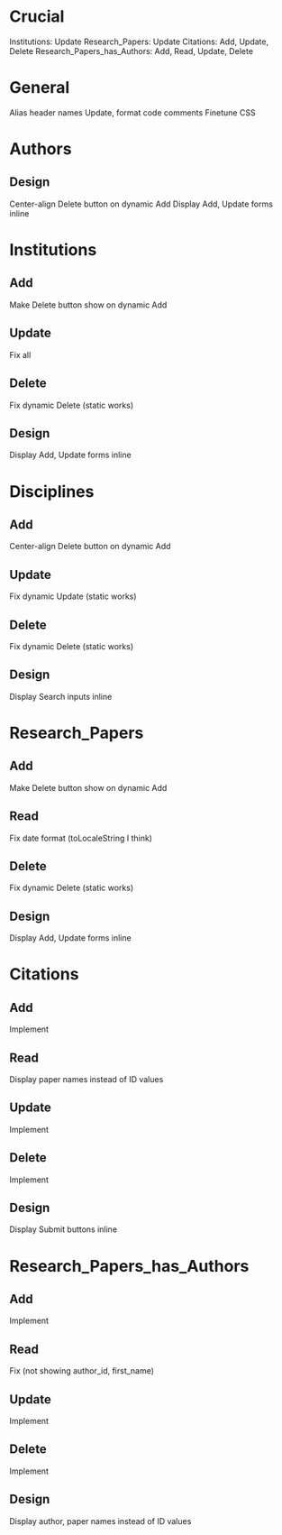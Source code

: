 # Crucial
Institutions: Update
Research_Papers: Update
Citations: Add, Update, Delete
Research_Papers_has_Authors: Add, Read, Update, Delete

# General
Alias header names
Update, format code comments
Finetune CSS

# Authors
## Design
Center-align Delete button on dynamic Add
Display Add, Update forms inline

# Institutions
## Add
Make Delete button show on dynamic Add
## Update
Fix all
## Delete
Fix dynamic Delete (static works)

## Design
Display Add, Update forms inline

# Disciplines
## Add
Center-align Delete button on dynamic Add
## Update
Fix dynamic Update (static works)
## Delete
Fix dynamic Delete (static works)

## Design
Display Search inputs inline

# Research_Papers
## Add
Make Delete button show on dynamic Add
## Read
Fix date format (toLocaleString I think)
## Delete
Fix dynamic Delete (static works)

## Design
Display Add, Update forms inline

# Citations
## Add
Implement
## Read
Display paper names instead of ID values
## Update
Implement
## Delete
Implement

## Design
Display Submit buttons inline

# Research_Papers_has_Authors
## Add
Implement
## Read
Fix (not showing author_id, first_name)
## Update
Implement
## Delete
Implement

## Design
Display author, paper names instead of ID values

